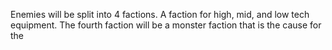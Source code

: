 Enemies will be split into 4 factions. A faction for high, mid, and low tech equipment. The fourth faction will be a monster faction that is the cause for the